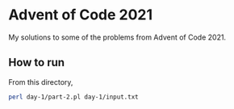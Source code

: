 # Advent of Code 2021

My solutions to some of the problems from Advent of Code 2021.

## How to run
From this directory, 

```bash
perl day-1/part-2.pl day-1/input.txt
```
